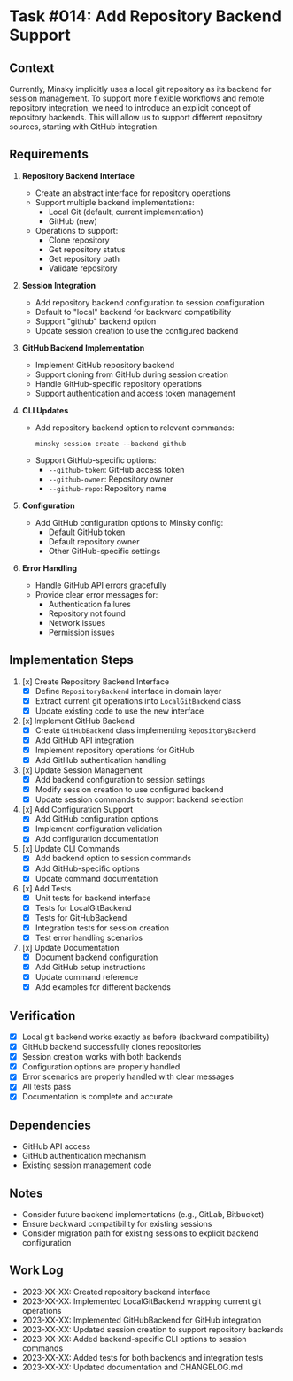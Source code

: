 # Task #014: Add Repository Backend Support

## Context

Currently, Minsky implicitly uses a local git repository as its backend for session management. To support more flexible workflows and remote repository integration, we need to introduce an explicit concept of repository backends. This will allow us to support different repository sources, starting with GitHub integration.

## Requirements

1. **Repository Backend Interface**
   - Create an abstract interface for repository operations
   - Support multiple backend implementations:
     - Local Git (default, current implementation)
     - GitHub (new)
   - Operations to support:
     - Clone repository
     - Get repository status
     - Get repository path
     - Validate repository

2. **Session Integration**
   - Add repository backend configuration to session configuration
   - Default to "local" backend for backward compatibility
   - Support "github" backend option
   - Update session creation to use the configured backend

3. **GitHub Backend Implementation**
   - Implement GitHub repository backend
   - Support cloning from GitHub during session creation
   - Handle GitHub-specific repository operations
   - Support authentication and access token management

4. **CLI Updates**
   - Add repository backend option to relevant commands:
     ```
     minsky session create --backend github
     ```
   - Support GitHub-specific options:
     - `--github-token`: GitHub access token
     - `--github-owner`: Repository owner
     - `--github-repo`: Repository name

5. **Configuration**
   - Add GitHub configuration options to Minsky config:
     - Default GitHub token
     - Default repository owner
     - Other GitHub-specific settings

6. **Error Handling**
   - Handle GitHub API errors gracefully
   - Provide clear error messages for:
     - Authentication failures
     - Repository not found
     - Network issues
     - Permission issues

## Implementation Steps

1. [x] Create Repository Backend Interface
   - [x] Define `RepositoryBackend` interface in domain layer
   - [x] Extract current git operations into `LocalGitBackend` class
   - [x] Update existing code to use the new interface

2. [x] Implement GitHub Backend
   - [x] Create `GitHubBackend` class implementing `RepositoryBackend`
   - [x] Add GitHub API integration
   - [x] Implement repository operations for GitHub
   - [x] Add GitHub authentication handling

3. [x] Update Session Management
   - [x] Add backend configuration to session settings
   - [x] Modify session creation to use configured backend
   - [x] Update session commands to support backend selection

4. [x] Add Configuration Support
   - [x] Add GitHub configuration options
   - [x] Implement configuration validation
   - [x] Add configuration documentation

5. [x] Update CLI Commands
   - [x] Add backend option to session commands
   - [x] Add GitHub-specific options
   - [x] Update command documentation

6. [x] Add Tests
   - [x] Unit tests for backend interface
   - [x] Tests for LocalGitBackend
   - [x] Tests for GitHubBackend
   - [x] Integration tests for session creation
   - [x] Test error handling scenarios

7. [x] Update Documentation
   - [x] Document backend configuration
   - [x] Add GitHub setup instructions
   - [x] Update command reference
   - [x] Add examples for different backends

## Verification

- [x] Local git backend works exactly as before (backward compatibility)
- [x] GitHub backend successfully clones repositories
- [x] Session creation works with both backends
- [x] Configuration options are properly handled
- [x] Error scenarios are properly handled with clear messages
- [x] All tests pass
- [x] Documentation is complete and accurate

## Dependencies

- GitHub API access
- GitHub authentication mechanism
- Existing session management code

## Notes

- Consider future backend implementations (e.g., GitLab, Bitbucket)
- Ensure backward compatibility for existing sessions
- Consider migration path for existing sessions to explicit backend configuration 

## Work Log

- 2023-XX-XX: Created repository backend interface
- 2023-XX-XX: Implemented LocalGitBackend wrapping current git operations
- 2023-XX-XX: Implemented GitHubBackend for GitHub integration
- 2023-XX-XX: Updated session creation to support repository backends
- 2023-XX-XX: Added backend-specific CLI options to session commands
- 2023-XX-XX: Added tests for both backends and integration tests
- 2023-XX-XX: Updated documentation and CHANGELOG.md 
